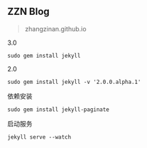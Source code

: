 <h2>ZZN Blog</h2>
<blockquote>zhangzinan.github.io</blockquote>

<p>3.0</p>

    sudo gem install jekyll

<p>2.0</p>

    sudo gem install jekyll -v '2.0.0.alpha.1'

<p>依赖安装</p>

    sudo gem install jekyll-paginate

<p>启动服务</p>

    jekyll serve --watch
    
